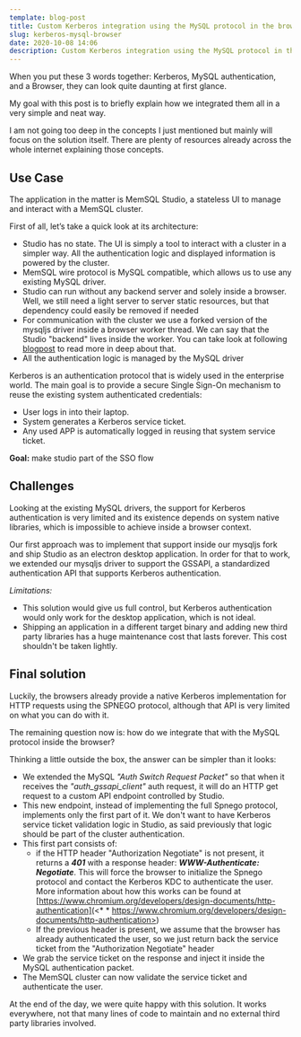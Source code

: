 ```yaml
---
template: blog-post
title: Custom Kerberos integration using the MySQL protocol in the browser
slug: kerberos-mysql-browser
date: 2020-10-08 14:06
description: Custom Kerberos integration using the MySQL protocol in the browser
---
```

When you put these 3 words together: Kerberos, MySQL authentication, and a Browser, they can look quite daunting at first glance.

My goal with this post is to briefly explain how we integrated them all in a very simple and neat way.

I am not going too deep in the concepts I just mentioned but mainly will focus on the solution itself. There are plenty of resources already across the whole internet explaining those concepts.


**Use Case**
-------------

The application in the matter is MemSQL Studio, a stateless UI to manage and interact with a MemSQL cluster.

First of all, let’s take a quick look at its architecture:

* Studio has no state. The UI is simply a tool to interact with a cluster in a simpler way. All the authentication logic and displayed information is powered by the cluster.
* MemSQL wire protocol is MySQL compatible, which allows us to use any existing MySQL driver.
* Studio can run without any backend server and solely inside a browser. Well, we still need a light server to server static resources, but that dependency could easily be removed if needed
* For communication with the cluster we use a forked version of the mysqljs driver inside a browser worker thread. We can say that the Studio "backend" lives inside the worker. 
You can take look at following [blogpost](https://www.memsql.com/blog/web-workers-client-side-react-redux/) to read more in deep about that.
* All the authentication logic is managed by the MySQL driver


Kerberos is an authentication protocol that is widely used in the enterprise world. The main goal is to provide a secure Single Sign-On mechanism to reuse the existing system authenticated credentials:

* User logs in into their laptop.
* System generates a Kerberos service ticket.
* Any used APP is automatically logged in reusing that system service ticket.

**Goal:** make studio part of the SSO flow

**Challenges**
-------------

Looking at the existing MySQL drivers, the support for Kerberos authentication is very limited and its existence depends on system native libraries, which is impossible to achieve inside a browser context.

Our first approach was to implement that support inside our mysqljs fork and ship Studio as an electron desktop application. In order for that to work, we extended our mysqljs driver to support the GSSAPI, a standardized authentication API that supports Kerberos authentication.

*Limitations:*

* This solution would give us full control, but Kerberos authentication would only work for the desktop application, which is not ideal.
* Shipping an application in a different target binary and adding new third party libraries has a huge maintenance cost that lasts forever. This cost shouldn't be taken lightly.


**Final solution**
-------------

Luckily, the browsers already provide a native Kerberos implementation for HTTP requests using the SPNEGO protocol, although that API is very limited on what you can do with it.

The remaining question now is: how do we integrate that with the MySQL protocol inside the browser?

Thinking a little outside the box, the answer can be simpler than it looks:

* We extended the MySQL *"Auth Switch Request Packet"* so that when it receives the *"auth_gssapi_client"* auth request, it will do an HTTP get request to a custom API endpoint controlled by Studio.
* This new endpoint, instead of implementing the full Spnego protocol, implements only the first part of it. We don't want to have Kerberos service ticket validation logic in Studio, as said previously that logic should be part of the cluster authentication.
* This first part consists of:
  * if the HTTP header "Authorization Negotiate" is not present, it returns a ***401*** with a response header: ***WWW-Authenticate: Negotiate***. This will force the browser to initialize the Spnego protocol and contact the Kerberos KDC to authenticate the user. More information about how this works can be found at [https://www.chromium.org/developers/design-documents/http-authentication](<* * https://www.chromium.org/developers/design-documents/http-authentication>)
  * If the previous header is present, we assume that the browser has already authenticated the user, so we just return back the service ticket from the "Authorization Negotiate" header
* We grab the service ticket on the response and inject it inside the MySQL authentication packet.
* The MemSQL cluster can now validate the service ticket and authenticate the user.

At the end of the day, we were quite happy with this solution. It works everywhere, not that many lines of code to maintain and no external third party libraries involved.